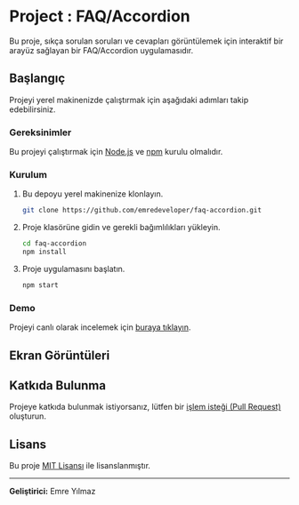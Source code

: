 # Project : FAQ/Accordion

Bu proje, sıkça sorulan soruları ve cevapları görüntülemek için interaktif bir arayüz sağlayan bir FAQ/Accordion uygulamasıdır.

## Başlangıç

Projeyi yerel makinenizde çalıştırmak için aşağıdaki adımları takip edebilirsiniz.

### Gereksinimler

Bu projeyi çalıştırmak için [Node.js](https://nodejs.org/) ve [npm](https://www.npmjs.com/) kurulu olmalıdır.

### Kurulum

1. Bu depoyu yerel makinenize klonlayın.

    ```bash
    git clone https://github.com/emredeveloper/faq-accordion.git
    ```

2. Proje klasörüne gidin ve gerekli bağımlılıkları yükleyin.

    ```bash
    cd faq-accordion
    npm install
    ```

3. Proje uygulamasını başlatın.

    ```bash
    npm start
    ```

### Demo

Projeyi canlı olarak incelemek için [buraya tıklayın](https://faq-accordion-h44ug8pxd-emredeveloper.vercel.app/).

## Ekran Görüntüleri

<!-- İsterseniz projenin ekran görüntülerini ekleyebilirsiniz. -->

## Katkıda Bulunma

Projeye katkıda bulunmak istiyorsanız, lütfen bir [işlem isteği (Pull Request)](https://github.com/emredeveloper/faq-accordion/pulls) oluşturun.

## Lisans

Bu proje [MIT Lisansı](./LICENSE) ile lisanslanmıştır.

---
**Geliştirici:** Emre Yılmaz
